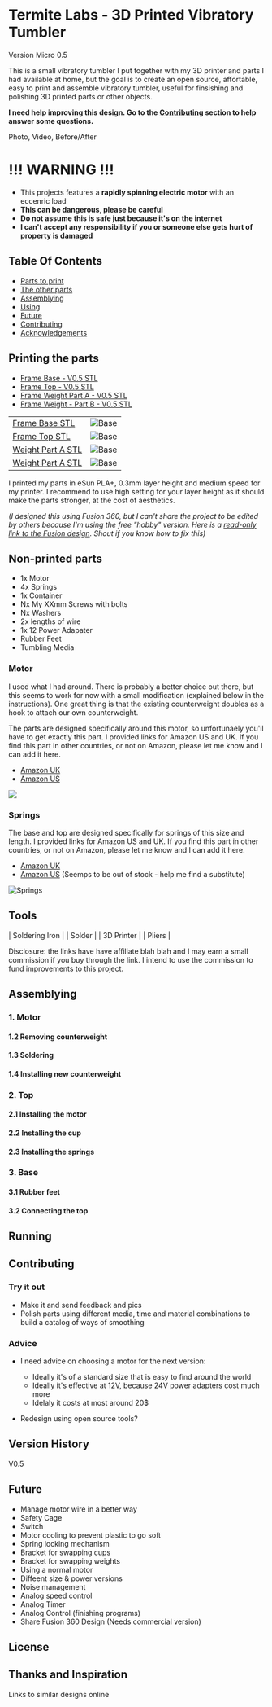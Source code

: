 # Termite Labs - 3D Printed Vibratory Tumbler 

Version Micro 0.5

This is a small vibratory tumbler I put together with my 3D printer and parts I had available at home, but the goal is to create an open source, affortable, easy to print and assemble vibratory tumbler, useful for finsishing and polishing 3D printed parts or other objects.

__I need help improving this design. Go to the [Contributing](#contributing) section to help answer some questions.__

Photo, Video, Before/After

# !!! WARNING !!!
* This projects features a __rapidly spinning electric motor__ with an eccenric load
* __This can be dangerous, please be careful__ 
* __Do not assume this is safe just because it's on the internet__ 
* __I can't accept any responsibility if you or someone else gets hurt of property is damaged__

## Table Of Contents

* [Parts to print](#printing-the-parts)
* [The other parts](#non-printed-parts)
* [Assemblying](#assemblying)
* [Using](#using)
* [Future](#future)
* [Contributing](#contributing)
* [Acknowledgements](#acknowledgements)

## Printing the parts


* [Frame Base - V0.5 STL](Termite_Vibratory_Tumbler_Micro_V0.5-Frame_Base.stl)
* [Frame Top - V0.5 STL](Termite_Vibratory_Tumbler_Micro_V0.5-Frame_Base.stl)
* [Frame Weight Part A - V0.5 STL](Termite_Vibratory_Tumbler_Micro_V0.5-Weight_A.stl)
* [Frame Weight - Part B - V0.5 STL](Termite_Vibratory_Tumbler_Micro_V0.5-Weight_B.stl)



|       |  |
| ----------- | ----------- |
| [Frame Base STL](Termite_Vibratory_Tumbler_Micro_V0.5-Frame_Base.stl)      | ![Base](assets/Termite_Vibratory_Tumbler_Micro_V0.5-Frame_Base.stl.png)       |
| [Frame Top STL](Termite_Vibratory_Tumbler_Micro_V0.5-Frame_Top.stl)      | ![Base](assets/Termite_Vibratory_Tumbler_Micro_V0.5-Frame_Top.stl.png)       |
| [Weight Part A STL](Termite_Vibratory_Tumbler_Micro_V0.5-Weight_A.stl)      | ![Base](assets/Termite_Vibratory_Tumbler_Micro_V0.5-Weight_A.stl.png)       |
| [Weight Part A STL](Termite_Vibratory_Tumbler_Micro_V0.5-Weight_B.stl)      | ![Base](assets/Termite_Vibratory_Tumbler_Micro_V0.5-Weight_B.stl.png)       |




I printed my parts in eSun PLA+, 0.3mm layer height and medium speed for my printer. I recommend to use high setting for your layer height as it should make the parts stronger, at the cost of aesthetics. 

_(I designed this using Fusion 360, but I can't share the project to be edited by others because I'm using the free "hobby" version. Here is a [read-only link to the Fusion design](). Shout if you know how to fix this)_

## Non-printed parts

* 1x Motor
* 4x Springs
* 1x Container
* Nx My XXmm Screws with bolts
* Nx Washers
* 2x lengths of wire
* 1x 12 Power Adapater
* Rubber Feet
* Tumbling Media

### Motor

 I used what I had around. There is probably a better choice out there, but this seems to work for now with a small modification (explained below in the instructions). One great thing is that the existing counterweight doubles as a hook to attach our own counterweight.

 The parts are designed specifically around this motor, so unfortunaely you'll have to get exactly this part. I provided links for Amazon US and UK. If you find this part in other countries, or not on Amazon, please let me know and I can add it here.

 * [Amazon UK](https://www.amazon.co.uk/gp/product/B07Y7X3393)
 * [Amazon US](https://www.amazon.com/dp/B07Y7V5QRH)

![](assets/motor.jpg)

### Springs

The base and top are designed specifically for springs of this size and length. I provided links for Amazon US and UK. If you find this part in other countries, or not on Amazon, please let me know and I can add it here.

* [Amazon UK](https://www.amazon.co.uk/gp/product/B07M6JT46T/)
* [Amazon US](https://www.amazon.com/uxcell-Diameter-Stainless-Extended-Compressed/dp/B07MHGLW1Q) (Seemps to be out of stock - help me find a substitute)


![Springs](assets/spring.jpg)



## Tools

| Soldering Iron |
| Solder 		 |
| 3D Printer	 |
| Pliers		 |

Disclosure: the links have have affiliate blah blah and I may earn a small commission if you buy through the link. I intend to use the commission to fund improvements to this project.

## Assemblying

### 1. Motor

#### 1.2 Removing counterweight

#### 1.3 Soldering

#### 1.4 Installing new counterweight

### 2. Top

#### 2.1 Installing the motor

#### 2.2 Installing the cup

#### 2.3 Installing the springs

### 3. Base

#### 3.1 Rubber feet

#### 3.2 Connecting the top

## Running

## Contributing

### Try it out

* Make it and send feedback and pics
* Polish parts using different media, time and material combinations to build a catalog of ways of smoothing

### Advice

* I need advice on choosing a motor for the next version:
	* Ideally it's of a standard size that is easy to find around the world
	* Ideally it's effective at 12V, because 24V power adapters cost much more
	* Idelaly it costs at most around 20$

* Redesign using open source tools?

## Version History

V0.5

## Future

* Manage motor wire in a better way
* Safety Cage
* Switch
* Motor cooling to prevent plastic to go soft
* Spring locking mechanism
* Bracket for swapping cups
* Bracket for swapping weights
* Using a normal motor
* Diffeent size & power versions
* Noise management
* Analog speed control
* Analog Timer
* Analog Control (finishing programs)
* Share Fusion 360 Design (Needs commercial version)

## License

## Thanks and Inspiration

Links to similar designs online